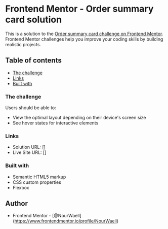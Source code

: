 # Frontend Mentor - Order summary card solution

This is a solution to the [Order summary card challenge on Frontend Mentor](https://www.frontendmentor.io/challenges/order-summary-component-QlPmajDUj). Frontend Mentor challenges help you improve your coding skills by building realistic projects.

## Table of contents

- [The challenge](#the-challenge)
- [Links](#links)
- [Built with](#built-with)

### The challenge

Users should be able to:

- View the optimal layout depending on their device's screen size
- See hover states for interactive elements

### Links

- Solution URL: []
- Live Site URL: []

### Built with

- Semantic HTML5 markup
- CSS custom properties
- Flexbox

## Author

- Frontend Mentor - [@NourWaell] (https://www.frontendmentor.io/profile/NourWaell)
